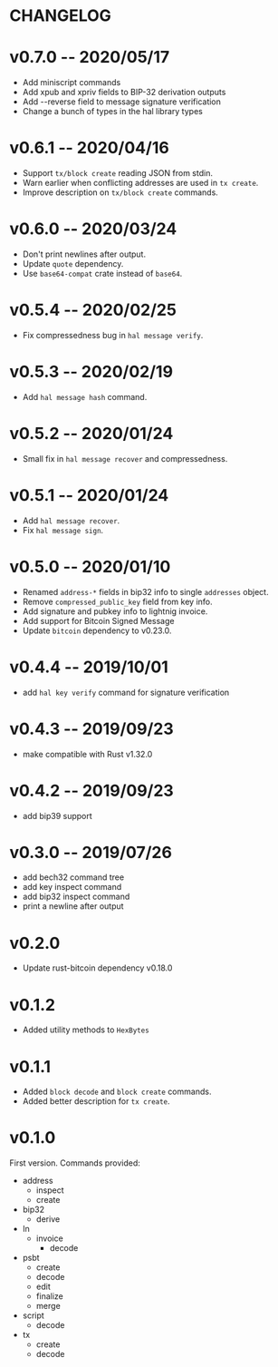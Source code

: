 CHANGELOG
=========

# v0.7.0  --  2020/05/17

- Add miniscript commands
- Add xpub and xpriv fields to BIP-32 derivation outputs
- Add --reverse field to message signature verification
- Change a bunch of types in the hal library types

# v0.6.1  --  2020/04/16

- Support `tx/block create` reading JSON from stdin.
- Warn earlier when conflicting addresses are used in `tx create`.
- Improve description on `tx/block create` commands.

# v0.6.0  --  2020/03/24

- Don't print newlines after output.
- Update `quote` dependency.
- Use `base64-compat` crate instead of `base64`.

# v0.5.4  --  2020/02/25

- Fix compressedness bug in `hal message verify`.

# v0.5.3  --  2020/02/19

- Add `hal message hash` command.

# v0.5.2  --  2020/01/24

- Small fix in `hal message recover` and compressedness.

# v0.5.1  --  2020/01/24

- Add `hal message recover`.
- Fix `hal message sign`.

# v0.5.0  --  2020/01/10

- Renamed `address-*` fields in bip32 info to single `addresses` object.
- Remove `compressed_public_key` field from key info.
- Add signature and pubkey info to lightnig invoice.
- Add support for Bitcoin Signed Message
- Update `bitcoin` dependency to v0.23.0.

# v0.4.4  --  2019/10/01

- add `hal key verify` command for signature verification

# v0.4.3  --  2019/09/23

- make compatible with Rust v1.32.0

# v0.4.2  --  2019/09/23

- add bip39 support

# v0.3.0  --  2019/07/26

- add bech32 command tree
- add key inspect command
- add bip32 inspect command
- print a newline after output

# v0.2.0

- Update rust-bitcoin dependency v0.18.0

# v0.1.2

- Added utility methods to `HexBytes`

# v0.1.1

- Added `block decode` and `block create` commands.
- Added better description for `tx create`.

# v0.1.0

First version. Commands provided:
- address
	- inspect
	- create
- bip32
	- derive
- ln
	- invoice
		- decode
- psbt
	- create
	- decode
	- edit
	- finalize
	- merge
- script
	- decode
- tx
	- create
	- decode

